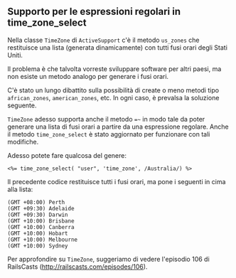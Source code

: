 ## Supporto per le espressioni regolari in time\_zone\_select

Nella classe `TimeZone` di `ActiveSupport` c'è il metodo `us_zones` che restituisce una lista (generata dinamicamente) con tutti fusi orari degli Stati Uniti.

Il problema è che talvolta vorreste sviluppare software per altri paesi, ma non esiste un metodo analogo per generare i fusi orari.

C'è stato un lungo dibattito sulla possibilità di create o meno metodi tipo `african_zones`, `american_zones`, etc. In ogni caso, è prevalsa la soluzione seguente.

`TimeZone` adesso supporta anche il metodo `=~` in modo tale da poter generare una lista di fusi orari a partire da una espressione regolare. Anche il metodo `time_zone_select` è stato aggiornato per funzionare con tali modifiche.

Adesso potete fare qualcosa del genere:

	<%= time_zone_select( "user", 'time_zone', /Australia/) %>

Il precedente codice restituisce tutti i fusi orari, ma pone i seguenti in cima alla lista:

	(GMT +08:00) Perth
	(GMT +09:30) Adelaide
	(GMT +09:30) Darwin
	(GMT +10:00) Brisbane
	(GMT +10:00) Canberra
	(GMT +10:00) Hobart
	(GMT +10:00) Melbourne
	(GMT +10:00) Sydney

Per approfondire su `TimeZone`, suggeriamo di vedere l'episodio 106 di RailsCasts (http://railscasts.com/episodes/106).